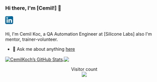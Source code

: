 ### Hi there, I'm [Cemil!] 👋

<a href="https://www.linkedin.com/in/cemil-koc-715ab616a/">
  <img align="left" alt="Cemil Koc | LinkedIn" width="25px" src="https://raw.githubusercontent.com/YauheniPo/YauheniPo/master/assets/Linkedin.svg" />
</a>


<br />
<br />

Hi, I'm Cemil Koc, a QA Automation Engineer at [Silicone Labs] also I'm mentor, trainer-volunteer.

- 💬 Ask me about anything [here](https://github.com/cemilkoch/cemilkoch/issues)


<a href="https://github.com/cemilkoch">
  <img align="center" alt="CemilKoch’s GitHub Stats" src="https://github-readme-stats.vercel.app/api?username=cemilkoch&show_icons=true&include_all_commits=true&hide-border=true"/>
</a>
<a href="https://github.com/cemilkoch">
  <img align="center" src="https://github-readme-stats.vercel.app/api/top-langs/?username=cemilkoch&layout=compact" />
</a>

<br />

<p align="center"> 
  Visitor count<br>
  <img src="https://profile-counter.glitch.me/cemilkoch/count.svg" />
</p>
